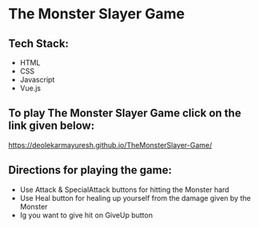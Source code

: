 # The Monster Slayer Game

## Tech Stack:
- HTML
- CSS
- Javascript
- Vue.js

## To play The Monster Slayer Game click on the link given below:

https://deolekarmayuresh.github.io/TheMonsterSlayer-Game/

## Directions for playing the game:
- Use Attack & SpecialAttack buttons for hitting the Monster hard
- Use Heal button for healing up yourself from the damage given by the Monster
- Ig you want to give hit on GiveUp button
